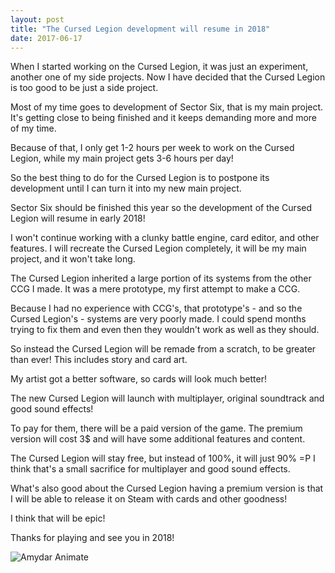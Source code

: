 ```yaml
---
layout: post
title: "The Cursed Legion development will resume in 2018"
date: 2017-06-17
---
```


When I started working on the Cursed Legion, it was just an experiment, another one of my side projects.
Now I have decided that the Cursed Legion is too good to be just a side project.

Most of my time goes to development of Sector Six, that is my main project.
It's getting close to being finished and it keeps demanding more and more of my time.

Because of that, I only get 1-2 hours per week to work on the Cursed Legion, while my main project gets 3-6 hours per day!

So the best thing to do for the Cursed Legion is to postpone its development until I can turn it into my new main project.

Sector Six should be finished this year so the development of the Cursed Legion will resume in early 2018!

I won't continue working with a clunky battle engine, card editor, and other features.
I will recreate the Cursed Legion completely, it will be my main project, and it won't take long.

The Cursed Legion inherited a large portion of its systems from the other CCG I made.
It was a mere prototype, my first attempt to make a CCG.

Because I had no experience with CCG's, that prototype's - and so the Cursed Legion's - systems are very poorly made.
I could spend months trying to fix them and even then they wouldn't work as well as they should.

So instead the Cursed Legion will be remade from a scratch, to be greater than ever!
This includes story and card art.

My artist got a better software, so cards will look much better!

The new Cursed Legion will launch with multiplayer, original soundtrack and good sound effects!

To pay for them, there will be a paid version of the game.
The premium version will cost 3$ and will have some additional features and content.

The Cursed Legion will stay free, but instead of 100%, it will just 90% =P
I think that's a small sacrifice for multiplayer and good sound effects.

What's also good about the Cursed Legion having a premium version is that I will be able to release it on Steam with cards and other goodness!

I think that will be epic!

Thanks for playing and see you in 2018!

![Amydar Animate](http://i.imgur.com/TbL8PfW.png)
